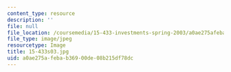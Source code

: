 ```yaml
---
content_type: resource
description: ''
file: null
file_location: /coursemedia/15-433-investments-spring-2003/a0ae275afebab36900de08b215df78dc_15-433s03.jpg
file_type: image/jpeg
resourcetype: Image
title: 15-433s03.jpg
uid: a0ae275a-feba-b369-00de-08b215df78dc
---
```

